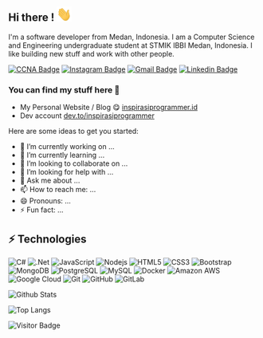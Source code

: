 ## Hi there ! <img src="https://raw.githubusercontent.com/inspirasiprogrammer/inspirasiprogrammer/master/wave.gif" width="30px">

I'm a software developer from Medan, Indonesia. I am a Computer Science and Engineering undergraduate student at STMIK IBBI Medan, Indonesia. I like building new stuff and work with other people.

[![CCNA Badge](https://img.shields.io/badge/-CCNA-blue?style=flat-square&logo=Cisco&logoColor=white&link=https://www.youracclaim.com/users/irwan-syahputra)](https://www.youracclaim.com/users/irwan-syahputra)
[![Instagram Badge](https://img.shields.io/badge/-inspirasiprogrammer-purple?style=flat-square&logo=instagram&logoColor=white&link=https://instagram.com/inspirasiprogrammer/)](https://instagram.com/inspirasiprogrammer)
[![Gmail Badge](https://img.shields.io/badge/-irwansyahputra92@gmail.com-c14438?style=flat-square&logo=Gmail&logoColor=white&link=mailto:irwansyahputra92@gmail.com)](mailto:irwansyahputra92@gmail.com)
[![Linkedin Badge](https://img.shields.io/badge/-IrwanSyahputra-blue?style=flat-square&logo=Linkedin&logoColor=white&link=https://www.linkedin.com/in/irwan-syahputra-b92b37105/)](https://www.linkedin.com/in/irwan-syahputra-b92b37105/)

### You can find my stuff here :leaves:

- My Personal Website / Blog :yum: [inspirasiprogrammer.id](https://inspirasiprogrammer.id)
- Dev account [dev.to/inspirasiprogrammer](https://dev.to/inspirasiprogrammer)

Here are some ideas to get you started:

- 🔭 I’m currently working on ...
- 🌱 I’m currently learning ...
- 👯 I’m looking to collaborate on ...
- 🤔 I’m looking for help with ...
- 💬 Ask me about ...
- 📫 How to reach me: ...
- 😄 Pronouns: ...
- ⚡ Fun fact: ...

## ⚡ Technologies

<!--- just --->

![C#](https://img.shields.io/badge/-C#-00599C?style=flat-square&logo=c)
![.Net](https://img.shields.io/badge/-.Net-black?style=flat-square&logo=dotnet)
![JavaScript](https://img.shields.io/badge/-JavaScript-black?style=flat-square&logo=javascript)
![Nodejs](https://img.shields.io/badge/-Nodejs-black?style=flat-square&logo=Node.js)
![HTML5](https://img.shields.io/badge/-HTML5-E34F26?style=flat-square&logo=html5&logoColor=white)
![CSS3](https://img.shields.io/badge/-CSS3-1572B6?style=flat-square&logo=css3)
![Bootstrap](https://img.shields.io/badge/-Bootstrap-563D7C?style=flat-square&logo=bootstrap)
![MongoDB](https://img.shields.io/badge/-MongoDB-black?style=flat-square&logo=mongodb)
![PostgreSQL](https://img.shields.io/badge/-PostgreSQL-336791?style=flat-square&logo=postgresql)
![MySQL](https://img.shields.io/badge/-MySQL-black?style=flat-square&logo=mysql)
![Docker](https://img.shields.io/badge/-Docker-black?style=flat-square&logo=docker)
![Amazon AWS](https://img.shields.io/badge/Amazon%20AWS-232F3E?style=flat-square&logo=amazon-aws)
![Google Cloud](https://img.shields.io/badge/Google%20Cloud-black?style=flat-square&logo=google-cloud)
![Git](https://img.shields.io/badge/-Git-black?style=flat-square&logo=git)
![GitHub](https://img.shields.io/badge/-GitHub-181717?style=flat-square&logo=github)
![GitLab](https://img.shields.io/badge/-GitLab-FCA121?style=flat-square&logo=gitlab)

![Github Stats](https://github-readme-stats.vercel.app/api?username=inspirasiprogrammer&count_private=true&show_icons=true&include_all_commits=true)

![Top Langs](https://github-readme-stats.vercel.app/api/top-langs/?username=inspirasiprogrammer&hide=TeX&layout=compact)

![Visitor Badge](https://visitor-badge.laobi.icu/badge?page_id=inspirasiprogrammer.inspirasiprogrammer)
